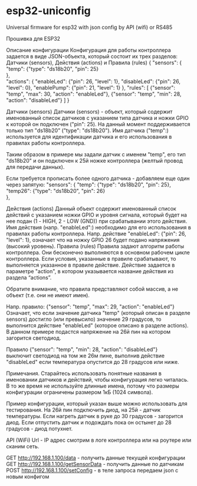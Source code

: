 # esp32-uniconfig
Universal firmware for esp32 with json config by API (wifi) or RS485

Прошивка для ESP32

Описание конфигурации
Конфигурация для работы контроллера задается в виде JSON-объекта, который состоит их трех разделов: Датчики (sensors), Действия (actions) и Правила (rules)
{
  "sensors": {
    "temp": {"type": "ds18b20", "pin": 25}    
  },          
  "actions": {
    "enableLed":  {"pin": 26, "level": 1}, 
    "disableLed": {"pin": 26, "level": 0}, 
    "enablePump": {"pin": 21, "level": 1}
  },
  "rules":   [
    {"sensor": "temp", "max": 30, "action": "enableLed"}, 
    {"sensor": "temp", "min": 28, "action": "disableLed"}
  ]
}



Датчики (sensors) 
Датчики (sensors) - объект, который содержит именованный список датчиков с указанием типа датчика и ножки GPIO к которой он подключен ("pin": 25). На данный момент поддерживается только тип "ds18b20"  ("type": "ds18b20"). Имя датчика ("temp":) используется для идентификации датчика и его использования в правилах работы контроллера.

Таким образом в примере мы задали датчик с именем "temp", его тип "ds18b20" и он подключен к 25й ножке контроллера (желтый провод для передачи данных).

Если требуется прописать более одного датчика - добавляем еще один через запятую:
  "sensors": {
    "temp":   {"type": "ds18b20", "pin": 25},
    "temp26": {"type": "ds18b20", "pin": 26}        
  },


Действия (actions) 
Данный объект содержит именованный список действий с указанием ножки GPIO и уровня сигнала, который будет на нее подан (1 - HIGH,  2 - LOW (GND)) при срабатывании этого действия.
Имя действия  (напр. "enableLed":) необходимо для его использования в правилах работы контроллера.
Напр. действие    "enableLed":  {"pin": 26, "level": 1}, 
означает что на ножку  GPIO 26 будет подано напряжения (высокий уровень).
Правила (rules)
Правила задают алгоритм работы контроллера. Они бесконечно выполняются в основном рабочем цикле контроллера. Если условия, указанные в правиле срабатывают, то выполняется указанное в правиле действие.
Действие задается в параметре "action", в котором указывается название действия из раздела “actions”.

Обратите внимание, что правила представляют собой массив, а не объект (т.е. они не имеют имен).

Напр. правило:  {"sensor": "temp", "max": 29, "action": "enableLed"}
Означает, что если значение датчика "temp" (который описан в разделе sensors) достигло (или превысило) значение 29 градусов, то выполнится действие "enableLed" (которое описано в разделе actions).  В данном примере подастся напряжение на 26й пин на котором загорится светодиод.

Правило   {"sensor": "temp", "min": 28, "action": "disableLed"}  
выключит светодиод на том же 26м пине, выполнив действие  "disableLed" если температура опустится до 28 градусов или ниже.


Примечания.
Старайтесь использовать понятные названия в именовании датчиков и действий, чтобы конфигурация легко читалась. В то же время не используйте длинные имена, потому что размеры конфигурации ограничены размером 1кБ (1024 символа).

Пример конфигурации, который указан выше можно использовать для тестирования. На 26й пин подключить диод, на 25й - датчик температуры. Если нагреть датчик в руке до 30 градусов - загорится диод. Если отпустить датчик и подождать пока он остынет до 28 градусов - диод потухнет.


API (WiFi)
Url - IP адрес смотрим в логе контроллера или на роутере или сканим сеть.

GET http://192.168.1.100/data  - получить данные текущей конфигурации
GET http://192.168.1.100/getSensorData  - получить данные по датчикам
POST http://192.168.1.100/setConfig - в теле запроса передаем json с новым конфигом
  